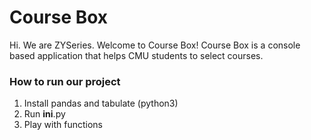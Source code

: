 # Course Box
Hi. We are ZYSeries. Welcome to Course Box!
Course Box is a console based application that helps CMU students to select courses.

### How to run our project

1. Install pandas and tabulate (python3)
2. Run __ini__.py
3. Play with functions
